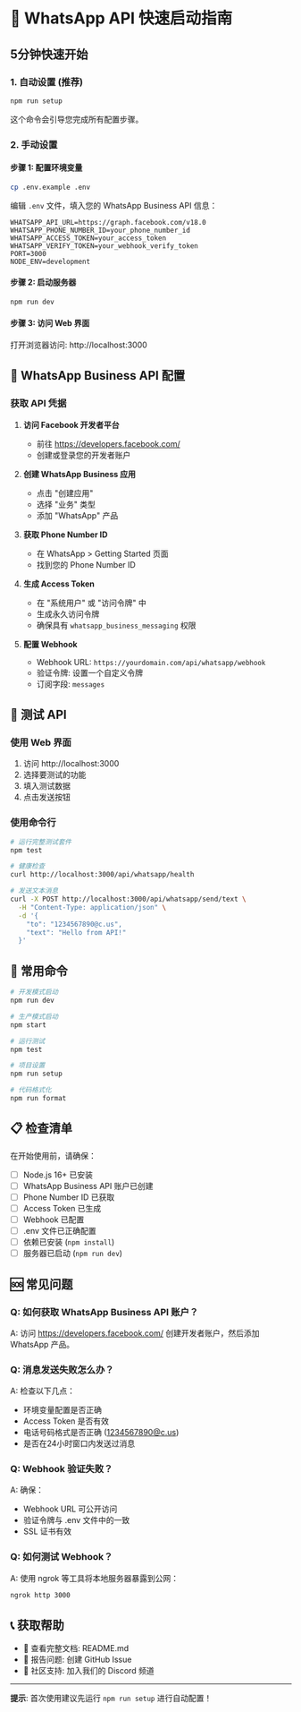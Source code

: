 # 🚀 WhatsApp API 快速启动指南

## 5分钟快速开始

### 1. 自动设置 (推荐)
```bash
npm run setup
```
这个命令会引导您完成所有配置步骤。

### 2. 手动设置

#### 步骤 1: 配置环境变量
```bash
cp .env.example .env
```

编辑 `.env` 文件，填入您的 WhatsApp Business API 信息：
```env
WHATSAPP_API_URL=https://graph.facebook.com/v18.0
WHATSAPP_PHONE_NUMBER_ID=your_phone_number_id
WHATSAPP_ACCESS_TOKEN=your_access_token
WHATSAPP_VERIFY_TOKEN=your_webhook_verify_token
PORT=3000
NODE_ENV=development
```

#### 步骤 2: 启动服务器
```bash
npm run dev
```

#### 步骤 3: 访问 Web 界面
打开浏览器访问: http://localhost:3000

## 📱 WhatsApp Business API 配置

### 获取 API 凭据

1. **访问 Facebook 开发者平台**
   - 前往 https://developers.facebook.com/
   - 创建或登录您的开发者账户

2. **创建 WhatsApp Business 应用**
   - 点击 "创建应用"
   - 选择 "业务" 类型
   - 添加 "WhatsApp" 产品

3. **获取 Phone Number ID**
   - 在 WhatsApp > Getting Started 页面
   - 找到您的 Phone Number ID

4. **生成 Access Token**
   - 在 "系统用户" 或 "访问令牌" 中
   - 生成永久访问令牌
   - 确保具有 `whatsapp_business_messaging` 权限

5. **配置 Webhook**
   - Webhook URL: `https://yourdomain.com/api/whatsapp/webhook`
   - 验证令牌: 设置一个自定义令牌
   - 订阅字段: `messages`

## 🧪 测试 API

### 使用 Web 界面
1. 访问 http://localhost:3000
2. 选择要测试的功能
3. 填入测试数据
4. 点击发送按钮

### 使用命令行
```bash
# 运行完整测试套件
npm test

# 健康检查
curl http://localhost:3000/api/whatsapp/health

# 发送文本消息
curl -X POST http://localhost:3000/api/whatsapp/send/text \
  -H "Content-Type: application/json" \
  -d '{
    "to": "1234567890@c.us",
    "text": "Hello from API!"
  }'
```

## 🔧 常用命令

```bash
# 开发模式启动
npm run dev

# 生产模式启动
npm start

# 运行测试
npm test

# 项目设置
npm run setup

# 代码格式化
npm run format
```

## 📋 检查清单

在开始使用前，请确保：

- [ ] Node.js 16+ 已安装
- [ ] WhatsApp Business API 账户已创建
- [ ] Phone Number ID 已获取
- [ ] Access Token 已生成
- [ ] Webhook 已配置
- [ ] .env 文件已正确配置
- [ ] 依赖已安装 (`npm install`)
- [ ] 服务器已启动 (`npm run dev`)

## 🆘 常见问题

### Q: 如何获取 WhatsApp Business API 账户？
A: 访问 https://developers.facebook.com/ 创建开发者账户，然后添加 WhatsApp 产品。

### Q: 消息发送失败怎么办？
A: 检查以下几点：
- 环境变量配置是否正确
- Access Token 是否有效
- 电话号码格式是否正确 (1234567890@c.us)
- 是否在24小时窗口内发送过消息

### Q: Webhook 验证失败？
A: 确保：
- Webhook URL 可公开访问
- 验证令牌与 .env 文件中的一致
- SSL 证书有效

### Q: 如何测试 Webhook？
A: 使用 ngrok 等工具将本地服务器暴露到公网：
```bash
ngrok http 3000
```

## 📞 获取帮助

- 📖 查看完整文档: README.md
- 🐛 报告问题: 创建 GitHub Issue
- 💬 社区支持: 加入我们的 Discord 频道

---

**提示**: 首次使用建议先运行 `npm run setup` 进行自动配置！